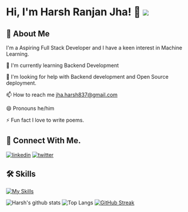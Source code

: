 
# Hi, I'm Harsh Ranjan Jha! 👋                                                                                                                     ![](https://komarev.com/ghpvc/?username=your-harshjha987)




## 🚀 About Me
I'm a Aspiring Full Stack Developer and I have a keen interest in Machine Learning.






🧠 I'm currently learning Backend Development



🤔 I'm looking for help with Backend development and Open Source deployment.



📫 How to reach me jha.harsh837@gmail.com

😄 Pronouns he/him

⚡️ Fun fact I love to write poems.


## 🔗 Connect With Me.

[![linkedin](https://img.shields.io/badge/linkedin-0A66C2?style=for-the-badge&logo=linkedin&logoColor=white)](https://www.linkedin.com/in/harsh-ranjan-jha-b16698238/)
[![twitter](https://img.shields.io/badge/twitter-1DA1F2?style=for-the-badge&logo=twitter&logoColor=white)](https://twitter.com/thattallboy987)


## 🛠 Skills
[![My Skills](https://skillicons.dev/icons?i=html,css,js,react,express,firebase,git,github,java,nextjs,nodejs,postman,redux,tailwind,c)](https://skillicons.dev)

![Harsh's github stats](https://github-readme-stats.vercel.app/api?username=harshjha987)
![Top Langs](https://github-readme-stats.vercel.app/api/top-langs/?username=harshjha987) [![GitHub Streak](https://streak-stats.demolab.com?user=harshjha987)](https://git.io/streak-stats)


